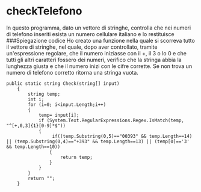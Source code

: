 # checkTelefono

In questo programma, dato un vettore di stringhe, controlla che nei numeri di telefono inseriti esista un numero cellulare italiano e lo restituisce
###Spiegazione codice
Ho creato una funzione nella quale  si scorreva tutto il vettore di stringhe, nel quale, dopo aver controllato, tramite un'espressione regolare, che il numero iniziasse con il +, il 3 o lo 0 e che tutti gli altri caratteri 
fossero dei numeri, verifico che la stringa abbia la lunghezza giusta e che il numero inizi con le cifre corrette. Se non trova un numero di telefono corretto ritorna una stringa vuota.
```
public static string Check(string[] input)
    {
        string temp;
        int i;
        for (i=0; i<input.Length;i++)
        {
            temp= input[i];
            if (System.Text.RegularExpressions.Regex.IsMatch(temp, "^[+,0,3]{1}[0-9]*$"))
            {
                 if((temp.Substring(0,5)=="00393" && temp.Length==14) || (temp.Substring(0,4)=="+393" && temp.Length==13) || (temp[0]=='3' && temp.Length==10))
                {
                    return temp;
                }
            }  
        }
        return "";
    }
``` 
